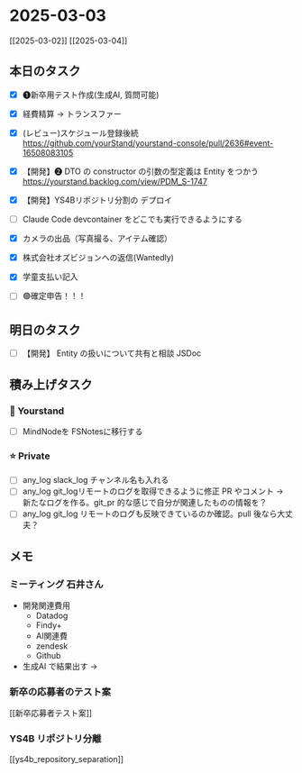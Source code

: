 # 2025-03-03

[[2025-03-02]] [[2025-03-04]]

## 本日のタスク

- [x] ❶新卒用テスト作成(生成AI, 質問可能)
- [x] 経費精算 → トランスファー
- [x] (レビュー)スケジュール登録後続 https://github.com/yourStand/yourstand-console/pull/2636#event-16508083105

- [x] 【開発】❷ DTO の constructor の引数の型定義は Entity をつかう https://yourstand.backlog.com/view/PDM_S-1747
- [x] 【開発】YS4Bリポジトリ分割の デプロイ

- [ ] Claude Code devcontainer をどこでも実行できるようにする

- [x] カメラの出品（写真撮る、アイテム確認）
- [x] 株式会社オズビジョンへの返信(Wantedly)
- [x] 学童支払い記入
- [ ] 🟣確定申告！！！

## 明日のタスク

- [ ] 【開発】 Entity の扱いについて共有と相談 JSDoc

## 積み上げタスク

### 🔵 Yourstand

- [ ] MindNodeを FSNotesに移行する

### ⭐️ Private

- [ ] any_log slack_log チャンネル名も入れる
- [ ] any_log git_logリモートのログを取得できるように修正 PR やコメント -> 新たなログを作る。git_pr 的な感じで自分が関連したものの情報を？
- [ ] any_log git_log リモートのログも反映できているのか確認。pull 後なら大丈夫？

## メモ

### ミーティング 石井さん

- 開発関連費用
	- Datadog 
	- Findy+
	- AI関連費
	- zendesk
	- Github 
- 生成AI で結果出す -> 

### 新卒の応募者のテスト案

[[新卒応募者テスト案]]

### YS4B リポジトリ分離

[[ys4b_repository_separation]]
